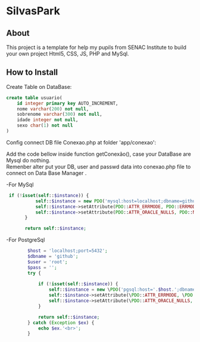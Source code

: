 # SilvasPark

About
-----
This project is a template for help my pupils from SENAC Institute to build your own project Html5, CSS, JS, PHP and MySql.

How to Install
------------

Create Table on DataBase:

```sql
create table usuario(
    id integer primary key AUTO_INCREMENT,
    nome varchar(200) not null,
    sobrenome varchar(300) not null,
    idade integer not null,
    sexo char(1) not null
)
```

Config connect DB file Conexao.php at folder 'app/conexao': <br>

Add the code bellow inside function getConexão(), case your DataBase are Mysql do nothing.<br>
Remenber alter put your DB, user and passwd data into conexao.php file to connect on Data Base Manager .

-For MySql
```php
 if (!isset(self::$instance)) {
           self::$instance = new PDO('mysql:host=localhost;dbname=github', 'root', '', array(PDO::MYSQL_ATTR_INIT_COMMAND => "SET NAMES utf8"));
           self::$instance->setAttribute(PDO::ATTR_ERRMODE, PDO::ERRMODE_EXCEPTION);
           self::$instance->setAttribute(PDO::ATTR_ORACLE_NULLS, PDO::NULL_EMPTY_STRING);
       }

       return self::$instance;
```
-For PostgreSql

```php
        $host = 'localhost;port=5432';
        $dbname = 'github';
        $user = 'root';
        $pass = '';
        try {
      
            if (!isset(self::$instance)) {
                self::$instance = new \PDO('pgsql:host='.$host.';dbname=' . $dbname . ';options=\'--client_encoding=UTF8\'', $user, $pass);
                self::$instance->setAttribute(\PDO::ATTR_ERRMODE, \PDO::ERRMODE_EXCEPTION);
                self::$instance->setAttribute(\PDO::ATTR_ORACLE_NULLS, \PDO::NULL_EMPTY_STRING);
            }

            return self::$instance;
        } catch (Exception $ex) {
            echo $ex.'<br>';
        }
```
